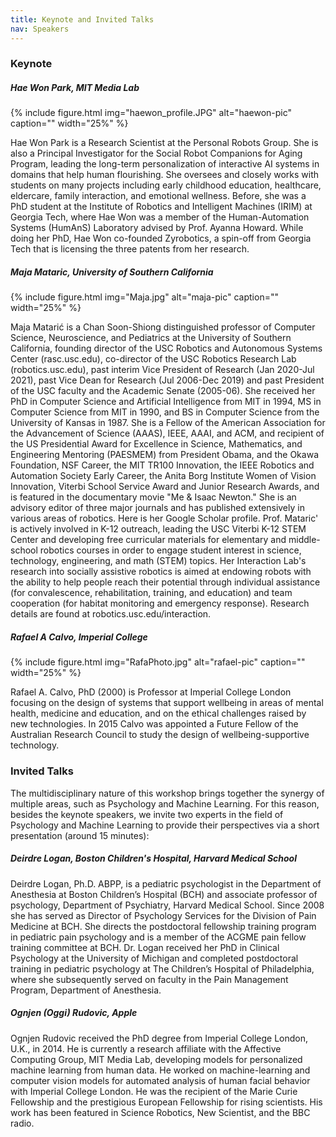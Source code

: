 ```yaml
---
title: Keynote and Invited Talks
nav: Speakers
---
```


### Keynote 
##### Hae Won Park, MIT Media Lab
{% include figure.html img="haewon_profile.JPG" alt="haewon-pic" caption="" width="25%" %}

Hae Won Park is a Research Scientist at the Personal Robots Group. She is also a Principal Investigator for the Social Robot Companions for Aging Program, leading the long-term personalization of interactive AI systems in domains that help human flourishing. She oversees and closely works with students on many projects including early childhood education, healthcare, eldercare,  family interaction, and emotional wellness. Before, she was a PhD student at the Institute of Robotics and Intelligent Machines (IRIM) at Georgia Tech, where Hae Won was a member of the Human-Automation Systems (HumAnS) Laboratory advised by Prof. Ayanna Howard. While doing her PhD, Hae Won co-founded Zyrobotics, a spin-off from Georgia Tech that is licensing the three patents from her research. 

##### Maja Mataric, University of Southern California
{% include figure.html img="Maja.jpg" alt="maja-pic" caption="" width="25%" %}

Maja Matarić is a Chan Soon-Shiong distinguished professor of Computer Science, Neuroscience, and Pediatrics at the University of Southern California, founding director of the USC Robotics and Autonomous Systems Center (rasc.usc.edu), co-director of the USC Robotics Research Lab (robotics.usc.edu), past interim Vice President of Research (Jan 2020-Jul 2021), past Vice Dean for Research (Jul 2006-Dec 2019) and past President of the USC faculty and the Academic Senate (2005-06). She received her PhD in Computer Science and Artificial Intelligence from MIT in 1994, MS in Computer Science from MIT in 1990, and BS in Computer Science from the University of Kansas in 1987. She is a Fellow of the American Association for the Advancement of Science (AAAS), IEEE, AAAI, and ACM, and recipient of the US Presidential Award for Excellence in Science, Mathematics, and Engineering Mentoring (PAESMEM) from President Obama, and the Okawa Foundation, NSF Career, the MIT TR100 Innovation, the IEEE Robotics and Automation Society Early Career, the Anita Borg Institute Women of Vision Innovation, Viterbi School Service Award and Junior Research Awards, and is featured in the documentary movie "Me & Isaac Newton." She is an advisory editor of three major journals and has published extensively in various areas of robotics. Here is her Google Scholar profile. Prof. Mataric' is actively involved in K-12 outreach, leading the USC Viterbi K-12 STEM Center and developing free curricular materials for elementary and middle-school robotics courses in order to engage student interest in science, technology, engineering, and math (STEM) topics. Her Interaction Lab's research into socially assistive robotics is aimed at endowing robots with the ability to help people reach their potential through individual assistance (for convalescence, rehabilitation, training, and education) and team cooperation (for habitat monitoring and emergency response). Research details are found at robotics.usc.edu/interaction.

##### Rafael A Calvo, Imperial College
{% include figure.html img="RafaPhoto.jpg" alt="rafael-pic" caption="" width="25%" %}

Rafael A. Calvo, PhD (2000) is Professor at Imperial College London focusing on the design of systems that support wellbeing in areas of mental health, medicine and education, and on the ethical challenges raised by new technologies. In 2015 Calvo was appointed a Future Fellow of the Australian Research Council to study the design of wellbeing-supportive technology.

### Invited Talks
The multidisciplinary nature of this workshop brings together the synergy of multiple areas, such as Psychology and Machine Learning.  For this reason, besides the keynote speakers, we invite two experts in the field of Psychology and Machine Learning to provide their perspectives via a short presentation (around 15 minutes):

##### Deirdre Logan, Boston Children's Hospital, Harvard Medical School
Deirdre Logan, Ph.D. ABPP, is a pediatric psychologist in the Department of Anesthesia at Boston Children’s Hospital (BCH) and associate professor of psychology, Department of Psychiatry, Harvard Medical School. Since 2008 she has served as Director of Psychology Services for the Division of Pain Medicine at BCH. She directs the postdoctoral fellowship training program in pediatric pain psychology and is a member of the ACGME pain fellow training committee at BCH. Dr. Logan received her PhD in Clinical Psychology at the University of Michigan and completed postdoctoral training in pediatric psychology at The Children’s Hospital of Philadelphia, where she subsequently served on faculty in the Pain Management Program, Department of Anesthesia. 

##### Ognjen (Oggi) Rudovic, Apple
Ognjen Rudovic received the PhD degree from Imperial College London, U.K., in 2014. He is currently a research affiliate with the Affective Computing Group, MIT Media Lab, developing models for personalized machine learning from human data. He worked on machine-learning and computer vision models for automated analysis of human facial behavior with Imperial College London. He was the recipient of the Marie Curie Fellowship and the prestigious European Fellowship for rising scientists. His work has been featured in Science Robotics, New Scientist, and the BBC radio.

<!--Open floor discussion: This workshop seeks to address the open challenges reported above (RC1 - RC3) with the contributed papers and the invited speaker presentations. During an open floor discussion, we will address those challenges and discuss possible solutions. Those challenges are provisional, and will change according to the keynote speakers’ talks and the paper submissions. 
We will divide the audience into three groups (breakout rooms in case of virtual or hybrid conference) that will be assigned to one of the research challenges delivered in the keynote speaker’s talks. The keynote speaker will also join their own topic group (provisional to their availability). At the end of the group discussion, we will rejoin the main workshop session, and each group will present their discussion’s outcomes. Also the attendees who will be present in-person will be assigned to a group team. For the sake of simplicity, we will create in-person groups, and online groups. However, the final main discussion will include both in-person and virtual attendees.
Workshop proceedings: We will include the workshop papers into the Workshop Proceedings collection available on arXiv. The papers could be 2-4 pages for short contributions and 6-8 pages for long paper contributions. Authors should use the RO-MAN template (http://www.smile.unina.it/ro-man2022/call-for-papers/) for the submission. Authors will be invited to present their accepted papers in a 15 minutes oral presentation during this workshop.
Special Issue: We want to publish a Special Issue containing contributions from workshop participants as well as other researchers working on related works to collect the knowledge and insights gained during the workshop. We are currently preparing a Special Issue proposal to be submitted to the International Journal of Social robotics. -->
